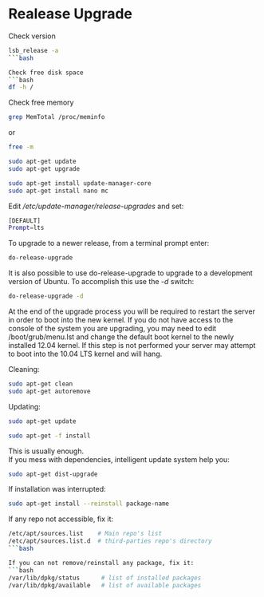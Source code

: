 # Realease Upgrade

Check version  
```bash  
lsb_release -a  
```bash

Check free disk space  
```bash  
df -h /  
```

Check free memory  
```bash  
grep MemTotal /proc/meminfo  
```

or  
```bash  
free -m  
```

```bash  
sudo apt-get update  
sudo apt-get upgrade

sudo apt-get install update-manager-core  
sudo apt-get install nano mc  
```

Edit _/etc/update-manager/release-upgrades_ and set:  
```bash  
[DEFAULT]  
Prompt=lts  
```

To upgrade to a newer release, from a terminal prompt enter:  
```bash  
do-release-upgrade  
```

It is also possible to use do-release-upgrade to upgrade to a development version of Ubuntu. To accomplish this use the _-d_ switch:  
```bash  
do-release-upgrade -d  
```

At the end of the upgrade process you will be required to restart the server in order to boot into the new kernel. If you do not have access to the console of the system you are upgrading, you may need to edit /boot/grub/menu.lst and change the default boot kernel to the newly installed 12.04 kernel. If this step is not performed your server may attempt to boot into the 10.04 LTS kernel and will hang.

Cleaning:  
```bash  
sudo apt-get clean  
sudo apt-get autoremove  
```

Updating:  
```bash  
sudo apt-get update  
```  
```bash  
sudo apt-get -f install  
```

This is usually enough.  
If you mess with dependencies, intelligent update system help you:  
```bash  
sudo apt-get dist-upgrade  
```

If installation was interrupted:  
```bash  
sudo apt-get install --reinstall package-name  
```

If any repo not accessible, fix it:  
```bash  
/etc/apt/sources.list    # Main repo's list  
/etc/apt/sources.list.d  # third-parties repo's directory  
```bash

If you can not remove/reinstall any package, fix it:  
```bash  
/var/lib/dpkg/status      # list of installed packages  
/var/lib/dpkg/available   # list of available packages  
```

